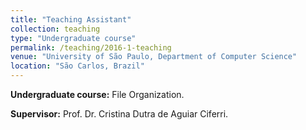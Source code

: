 ```yaml
---
title: "Teaching Assistant"
collection: teaching
type: "Undergraduate course"
permalink: /teaching/2016-1-teaching
venue: "University of São Paulo, Department of Computer Science"
location: "São Carlos, Brazil"
---
```


**Undergraduate course:** File Organization.

**Supervisor:** Prof. Dr. Cristina Dutra de Aguiar Ciferri.